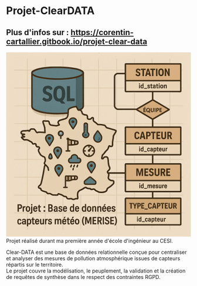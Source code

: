 # Projet-ClearDATA

## Plus d'infos sur : https://corentin-cartallier.gitbook.io/projet-clear-data  

![Image projet](img/Projet_de_base_de_donnees_meteo.png)  
Projet réalisé durant ma première année d'école d'ingénieur au CESI.  
  
Clear-DATA est une base de données relationnelle conçue pour centraliser et analyser des mesures de pollution atmosphérique issues de capteurs répartis sur le territoire.  
Le projet couvre la modélisation, le peuplement, la validation et la création de requêtes de synthèse dans le respect des contraintes RGPD.  
